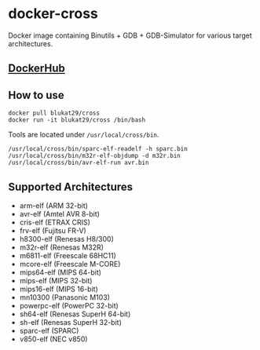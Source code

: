 
# docker-cross

Docker image containing Binutils + GDB + GDB-Simulator for various target architectures.

## [DockerHub](https://hub.docker.com/r/blukat29/cross/)

## How to use

```
docker pull blukat29/cross
docker run -it blukat29/cross /bin/bash
```

Tools are located under `/usr/local/cross/bin`.

```
/usr/local/cross/bin/sparc-elf-readelf -h sparc.bin
/usr/local/cross/bin/m32r-elf-objdump -d m32r.bin
/usr/local/cross/bin/avr-elf-run avr.bin
```

## Supported Architectures

- arm-elf (ARM 32-bit)
- avr-elf (Amtel AVR 8-bit)
- cris-elf (ETRAX CRIS)
- frv-elf (Fujitsu FR-V)
- h8300-elf (Renesas H8/300)
- m32r-elf (Renesas M32R)
- m6811-elf (Freescale 68HC11)
- mcore-elf (Freescale M-CORE)
- mips64-elf (MIPS 64-bit)
- mips-elf (MIPS 32-bit)
- mips16-elf (MIPS 16-bit)
- mn10300 (Panasonic M103)
- powerpc-elf (PowerPC 32-bit)
- sh64-elf (Renesas SuperH 64-bit)
- sh-elf (Renesas SuperH 32-bit)
- sparc-elf (SPARC)
- v850-elf (NEC v850)

